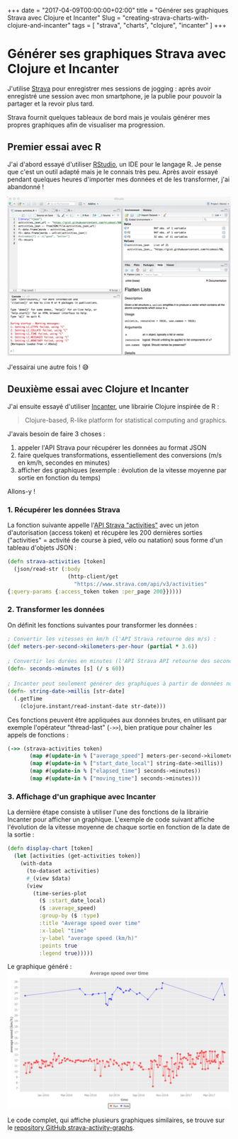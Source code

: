 +++
date = "2017-04-09T00:00:00+02:00"
title = "Générer ses graphiques Strava avec Clojure et Incanter"
Slug = "creating-strava-charts-with-clojure-and-incanter"
tags = [ "strava", "charts", "clojure", "incanter" ]
+++

# Générer ses graphiques Strava avec Clojure et Incanter

J'utilise [Strava](https://www.strava.com/) pour enregistrer mes sessions de jogging : après avoir enregistré une session avec mon smartphone, je la publie pour pouvoir la partager et la revoir plus tard.

Strava fournit quelques tableaux de bord mais je voulais générer mes propres graphiques afin de visualiser ma progression.

## Premier essai avec R
J'ai d'abord essayé d'utiliser [RStudio](https://www.rstudio.com/), un IDE pour le langage R. Je pense que c'est un outil adapté mais je le connais très peu. Après avoir essayé pendant quelques heures d'importer mes données et de les transformer, j'ai abandonné !

![RStudio : un IDE pour la plate-forme R](images/RStudio.png)

J'essairai une autre fois ! 😅


## Deuxième essai avec Clojure et Incanter
J'ai ensuite essayé d'utiliser [Incanter](incanter.org), une librairie Clojure inspirée de R :
> Clojure-based, R-like platform for statistical computing and graphics.

J'avais besoin de faire 3 choses :

1. appeler l'API Strava pour récupérer les données au format JSON
2. faire quelques transformations, essentiellement des conversions (m/s en km/h, secondes en minutes)
3. afficher des graphiques (exemple : évolution de la vitesse moyenne par sortie en fonction du temps)

Allons-y !


### 1. Récupérer les données Strava

La fonction suivante appelle l'[API Strava "activities"](http://strava.github.io/api/v3/activities/) avec un jeton d'autorisation (access token) et récupère les 200 dernières sorties ("activities" = activité de course à pied, vélo ou natation) sous forme d'un tableau d'objets JSON :
```clojure
(defn strava-activities [token]
  (json/read-str (:body
                   (http-client/get
                     "https://www.strava.com/api/v3/activities"
{:query-params {:access_token token :per_page 200}}))))
```


### 2. Transformer les données

On définit les fonctions suivantes pour transformer les données :
```clojure
; Convertir les vitesses en km/h (l'API Strava retourne des m/s) :
(def meters-per-second->kilometers-per-hour (partial * 3.6))

; Convertir les durées en minutes (l'API Strava API retourne des secondes) :
(defn- seconds->minutes [s] (/ s 60))

; Incanter peut seulement générer des graphiques à partir de données numériques, les dates au format ISO doivent donc être converties en timestamps :
(defn- string-date->millis [str-date]
  (.getTime
    (clojure.instant/read-instant-date str-date)))
```

Ces fonctions peuvent être appliquées aux données brutes, en utilisant par exemple l'opérateur "thread-last" (```->>```), bien pratique pour chaîner les appels de fonctions :
```clojure
(->> (strava-activities token)
       (map #(update-in % ["average_speed"] meters-per-second->kilometers-per-hour))
       (map #(update-in % ["start_date_local"] string-date->millis))
       (map #(update-in % ["elapsed_time"] seconds->minutes))
       (map #(update-in % ["moving_time"] seconds->minutes)))
```


### 3. Affichage d'un graphique avec Incanter

La dernière étape consiste à utiliser l'une des fonctions de la librairie Incanter pour afficher un graphique. L'exemple de code suivant affiche l'évolution de la vitesse moyenne de chaque sortie en fonction de la date de la sortie :
```clojure
(defn display-chart [token]
  (let [activities (get-activities token)]
    (with-data
      (to-dataset activities)
      #_(view $data)
      (view
        (time-series-plot
          ($ :start_date_local)
          ($ :average_speed)
          :group-by ($ :type)
          :title "Average speed over time"
          :x-label "time"
          :y-label "average speed (km/h)"
          :points true
          :legend true)))))
```

Le graphique généré :
![Chart: average speed over time](images/chart-average-speed-over-time.png)


Le code complet, qui affiche plusieurs graphiques similaires, se trouve sur le [repository GitHub strava-activity-graphs](https://github.com/nicokosi/strava-activity-graphs/).
